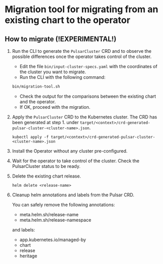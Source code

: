# Migration tool for migrating from an existing chart to the operator

## How to migrate (!EXPERIMENTAL!)

1. Run the CLI to generate the `PulsarCluster` CRD and to observe the possible differences once the operator takes control of the cluster.
   - Edit the file `bin/input-cluster-specs.yaml` with the coordinates of the cluster you want to migrate.
   - Run the CLI with the following command:
    ```bash
    bin/migration-tool.sh
    ```
   - Check the output for the comparisons between the existing chart and the operator.
   - If OK, proceed with the migration.

2. Apply the `PulsarCluster` CRD to the Kubernetes cluster. The CRD has been generated at step 1. under `target/<context>/crd-generated-pulsar-cluster-<cluster-name>.json`.
    ```
    kubectl apply -f target/<context>/crd-generated-pulsar-cluster-<cluster-name>.json
    ```

3. Install the Operator without any cluster pre-configured.
4. Wait for the operator to take control of the cluster. Check the PulsarCluster status to be ready.
5. Delete the existing chart release.
    ```
    helm delete <release-name>
    ```
6. Cleanup helm annotations and labels from the Pulsar CRD. 

    You can safely remove the following annotations:
   - meta.helm.sh/release-name
   - meta.helm.sh/release-namespace

    and labels:
   - app.kubernetes.io/managed-by
   - chart
   - release
   - heritage


